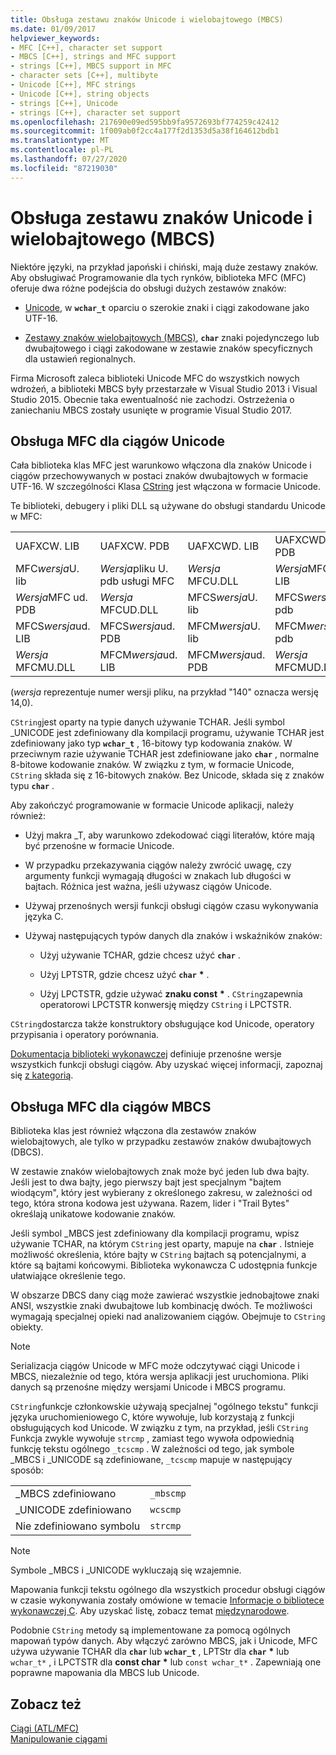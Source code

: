 ```yaml
---
title: Obsługa zestawu znaków Unicode i wielobajtowego (MBCS)
ms.date: 01/09/2017
helpviewer_keywords:
- MFC [C++], character set support
- MBCS [C++], strings and MFC support
- strings [C++], MBCS support in MFC
- character sets [C++], multibyte
- Unicode [C++], MFC strings
- Unicode [C++], string objects
- strings [C++], Unicode
- strings [C++], character set support
ms.openlocfilehash: 217690e09ed595bb9fa9572693bf774259c42412
ms.sourcegitcommit: 1f009ab0f2cc4a177f2d1353d5a38f164612bdb1
ms.translationtype: MT
ms.contentlocale: pl-PL
ms.lasthandoff: 07/27/2020
ms.locfileid: "87219030"
---
```

# <a name="unicode-and-multibyte-character-set-mbcs-support"></a>Obsługa zestawu znaków Unicode i wielobajtowego (MBCS)

Niektóre języki, na przykład japoński i chiński, mają duże zestawy znaków. Aby obsługiwać Programowanie dla tych rynków, biblioteka MFC (MFC) oferuje dwa różne podejścia do obsługi dużych zestawów znaków:

- [Unicode](#mfc-support-for-unicode-strings), w **`wchar_t`** oparciu o szerokie znaki i ciągi zakodowane jako UTF-16.

- [Zestawy znaków wielobajtowych (MBCS)](#mfc-support-for-mbcs-strings), **`char`** znaki pojedynczego lub dwubajtowego i ciągi zakodowane w zestawie znaków specyficznych dla ustawień regionalnych.

Firma Microsoft zaleca biblioteki Unicode MFC do wszystkich nowych wdrożeń, a biblioteki MBCS były przestarzałe w Visual Studio 2013 i Visual Studio 2015. Obecnie taka ewentualność nie zachodzi. Ostrzeżenia o zaniechaniu MBCS zostały usunięte w programie Visual Studio 2017.

## <a name="mfc-support-for-unicode-strings"></a>Obsługa MFC dla ciągów Unicode

Cała biblioteka klas MFC jest warunkowo włączona dla znaków Unicode i ciągów przechowywanych w postaci znaków dwubajtowych w formacie UTF-16. W szczególności Klasa [CString](../atl-mfc-shared/reference/cstringt-class.md) jest włączona w formacie Unicode.

Te biblioteki, debugery i pliki DLL są używane do obsługi standardu Unicode w MFC:

|||||
|-|-|-|-|
|UAFXCW. LIB|UAFXCW. PDB|UAFXCWD. LIB|UAFXCWD. PDB|
|MFC*wersja*U. lib|*Wersja*pliku U. pdb usługi MFC|*Wersja* MFCU.DLL|*Wersja*MFC ud. LIB|
|*Wersja*MFC ud. PDB|*Wersja* MFCUD.DLL|MFCS*wersja*U. lib|MFCS*wersja*U. pdb|
|MFCS*wersja*ud. LIB|MFCS*wersja*ud. PDB|MFCM*wersja*U. lib|MFCM*wersja*U. pdb|
|*Wersja* MFCMU.DLL|MFCM*wersja*ud. LIB|MFCM*wersja*ud. PDB|*Wersja* MFCMUD.DLL|

(*wersja* reprezentuje numer wersji pliku, na przykład "140" oznacza wersję 14,0).

`CString`jest oparty na typie danych używanie TCHAR. Jeśli symbol _UNICODE jest zdefiniowany dla kompilacji programu, używanie TCHAR jest zdefiniowany jako typ **`wchar_t`** , 16-bitowy typ kodowania znaków. W przeciwnym razie używanie TCHAR jest zdefiniowane jako **`char`** , normalne 8-bitowe kodowanie znaków. W związku z tym, w formacie Unicode, `CString` składa się z 16-bitowych znaków. Bez Unicode, składa się z znaków typu **`char`** .

Aby zakończyć programowanie w formacie Unicode aplikacji, należy również:

- Użyj makra _T, aby warunkowo zdekodować ciągi literałów, które mają być przenośne w formacie Unicode.

- W przypadku przekazywania ciągów należy zwrócić uwagę, czy argumenty funkcji wymagają długości w znakach lub długości w bajtach. Różnica jest ważna, jeśli używasz ciągów Unicode.

- Używaj przenośnych wersji funkcji obsługi ciągów czasu wykonywania języka C.

- Używaj następujących typów danych dla znaków i wskaźników znaków:

  - Użyj używanie TCHAR, gdzie chcesz użyć **`char`** .

  - Użyj LPTSTR, gdzie chcesz użyć **`char`** <strong>\*</strong> .

  - Użyj LPCTSTR, gdzie używać **znaku const** <strong>\*</strong> . `CString`zapewnia operatorowi LPCTSTR konwersję między `CString` i LPCTSTR.

`CString`dostarcza także konstruktory obsługujące kod Unicode, operatory przypisania i operatory porównania.

[Dokumentacja biblioteki wykonawczej](../c-runtime-library/c-run-time-library-reference.md) definiuje przenośne wersje wszystkich funkcji obsługi ciągów. Aby uzyskać więcej informacji, zapoznaj się [z kategorią](../c-runtime-library/internationalization.md).

## <a name="mfc-support-for-mbcs-strings"></a>Obsługa MFC dla ciągów MBCS

Biblioteka klas jest również włączona dla zestawów znaków wielobajtowych, ale tylko w przypadku zestawów znaków dwubajtowych (DBCS).

W zestawie znaków wielobajtowych znak może być jeden lub dwa bajty. Jeśli jest to dwa bajty, jego pierwszy bajt jest specjalnym "bajtem wiodącym", który jest wybierany z określonego zakresu, w zależności od tego, która strona kodowa jest używana. Razem, lider i "Trail Bytes" określają unikatowe kodowanie znaków.

Jeśli symbol _MBCS jest zdefiniowany dla kompilacji programu, wpisz używanie TCHAR, na którym `CString` jest oparty, mapuje na **`char`** . Istnieje możliwość określenia, które bajty w `CString` bajtach są potencjalnymi, a które są bajtami końcowymi. Biblioteka wykonawcza C udostępnia funkcje ułatwiające określenie tego.

W obszarze DBCS dany ciąg może zawierać wszystkie jednobajtowe znaki ANSI, wszystkie znaki dwubajtowe lub kombinację dwóch. Te możliwości wymagają specjalnej opieki nad analizowaniem ciągów. Obejmuje to `CString` obiekty.

> [!NOTE]
> Serializacja ciągów Unicode w MFC może odczytywać ciągi Unicode i MBCS, niezależnie od tego, która wersja aplikacji jest uruchomiona. Pliki danych są przenośne między wersjami Unicode i MBCS programu.

`CString`funkcje członkowskie używają specjalnej "ogólnego tekstu" funkcji języka uruchomieniowego C, które wywołuje, lub korzystają z funkcji obsługujących kod Unicode. W związku z tym, na przykład, jeśli `CString` Funkcja zwykle wywołuje `strcmp` , zamiast tego wywoła odpowiednią funkcję tekstu ogólnego `_tcscmp` . W zależności od tego, jak symbole _MBCS i _UNICODE są zdefiniowane, `_tcscmp` mapuje w następujący sposób:

|||
|-|-|
|_MBCS zdefiniowano|`_mbscmp`|
|_UNICODE zdefiniowano|`wcscmp`|
|Nie zdefiniowano symbolu|`strcmp`|

> [!NOTE]
> Symbole _MBCS i _UNICODE wykluczają się wzajemnie.

Mapowania funkcji tekstu ogólnego dla wszystkich procedur obsługi ciągów w czasie wykonywania zostały omówione w temacie [Informacje o bibliotece wykonawczej C](../c-runtime-library/c-run-time-library-reference.md). Aby uzyskać listę, zobacz temat [międzynarodowe](../c-runtime-library/internationalization.md).

Podobnie `CString` metody są implementowane za pomocą ogólnych mapowań typów danych. Aby włączyć zarówno MBCS, jak i Unicode, MFC używa używanie TCHAR dla **`char`** lub **`wchar_t`** , LPTStr dla **`char`** <strong>\*</strong> lub `wchar_t*` , i LPCTSTR dla **const char** <strong>\*</strong> lub `const wchar_t*` . Zapewniają one poprawne mapowania dla MBCS lub Unicode.

## <a name="see-also"></a>Zobacz też

[Ciągi (ATL/MFC)](../atl-mfc-shared/strings-atl-mfc.md)<br/>
[Manipulowanie ciągami](../c-runtime-library/string-manipulation-crt.md)
